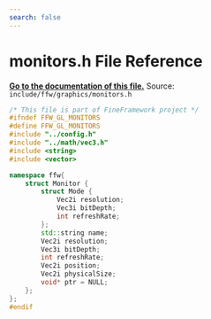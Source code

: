 ```yaml
---
search: false
---
```


# monitors.h File Reference

**[Go to the documentation of this file.](monitors_8h.md)**
Source: `include/ffw/graphics/monitors.h`

    
    
    
    
    
    
    
    
    
    
    
    
    
    
```cpp
/* This file is part of FineFramework project */
#ifndef FFW_GL_MONITORS
#define FFW_GL_MONITORS
#include "../config.h"
#include "../math/vec3.h"
#include <string>
#include <vector>

namespace ffw{
    struct Monitor {
        struct Mode {
            Vec2i resolution;
            Vec3i bitDepth;
            int refreshRate;
        };
        std::string name;
        Vec2i resolution;
        Vec3i bitDepth;
        int refreshRate;
        Vec2i position;
        Vec2i physicalSize;
        void* ptr = NULL;
    };
};
#endif
```


    
  
